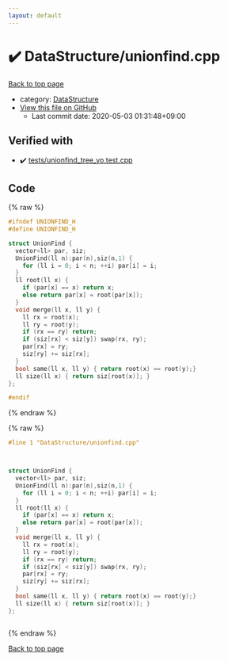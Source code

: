 ```yaml
---
layout: default
---
```


<!-- mathjax config similar to math.stackexchange -->
<script type="text/javascript" async
  src="https://cdnjs.cloudflare.com/ajax/libs/mathjax/2.7.5/MathJax.js?config=TeX-MML-AM_CHTML">
</script>
<script type="text/x-mathjax-config">
  MathJax.Hub.Config({
    TeX: { equationNumbers: { autoNumber: "AMS" }},
    tex2jax: {
      inlineMath: [ ['$','$'] ],
      processEscapes: true
    },
    "HTML-CSS": { matchFontHeight: false },
    displayAlign: "left",
    displayIndent: "2em"
  });
</script>

<script type="text/javascript" src="https://cdnjs.cloudflare.com/ajax/libs/jquery/3.4.1/jquery.min.js"></script>
<script src="https://cdn.jsdelivr.net/npm/jquery-balloon-js@1.1.2/jquery.balloon.min.js" integrity="sha256-ZEYs9VrgAeNuPvs15E39OsyOJaIkXEEt10fzxJ20+2I=" crossorigin="anonymous"></script>
<script type="text/javascript" src="../../assets/js/copy-button.js"></script>
<link rel="stylesheet" href="../../assets/css/copy-button.css" />


# :heavy_check_mark: DataStructure/unionfind.cpp

<a href="../../index.html">Back to top page</a>

* category: <a href="../../index.html#5e248f107086635fddcead5bf28943fc">DataStructure</a>
* <a href="{{ site.github.repository_url }}/blob/master/DataStructure/unionfind.cpp">View this file on GitHub</a>
    - Last commit date: 2020-05-03 01:31:48+09:00




## Verified with

* :heavy_check_mark: <a href="../../verify/tests/unionfind_tree_yo.test.cpp.html">tests/unionfind_tree_yo.test.cpp</a>


## Code

<a id="unbundled"></a>
{% raw %}
```cpp
#ifndef UNIONFIND_H
#define UNIONFIND_H

struct UnionFind {
  vector<ll> par, siz;
  UnionFind(ll n):par(n),siz(n,1) {
    for (ll i = 0; i < n; ++i) par[i] = i;
  }
  ll root(ll x) {
    if (par[x] == x) return x;
    else return par[x] = root(par[x]);
  }
  void merge(ll x, ll y) {
    ll rx = root(x);
    ll ry = root(y);
    if (rx == ry) return;
    if (siz[rx] < siz[y]) swap(rx, ry);
    par[rx] = ry;
    siz[ry] += siz[rx];
  }
  bool same(ll x, ll y) { return root(x) == root(y);}
  ll size(ll x) { return siz[root(x)]; }
};

#endif
```
{% endraw %}

<a id="bundled"></a>
{% raw %}
```cpp
#line 1 "DataStructure/unionfind.cpp"



struct UnionFind {
  vector<ll> par, siz;
  UnionFind(ll n):par(n),siz(n,1) {
    for (ll i = 0; i < n; ++i) par[i] = i;
  }
  ll root(ll x) {
    if (par[x] == x) return x;
    else return par[x] = root(par[x]);
  }
  void merge(ll x, ll y) {
    ll rx = root(x);
    ll ry = root(y);
    if (rx == ry) return;
    if (siz[rx] < siz[y]) swap(rx, ry);
    par[rx] = ry;
    siz[ry] += siz[rx];
  }
  bool same(ll x, ll y) { return root(x) == root(y);}
  ll size(ll x) { return siz[root(x)]; }
};



```
{% endraw %}

<a href="../../index.html">Back to top page</a>

